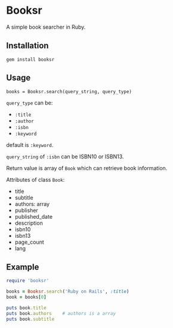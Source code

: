 # Booksr #

A simple book searcher in Ruby.


## Installation ##

`gem install booksr`


## Usage ##

`books = Booksr.search(query_string, query_type)`

`query_type` can be:

* `:title`
* `:author`
* `:isbn`
* `:keyword`

default is `:keyword`.

`query_string` of `:isbn` can be ISBN10 or ISBN13.

Return value is array of `Book` which can retrieve book information.

Attributes of class `Book`:

* title
* subtitle
* authors: array
* publisher
* published_date
* description
* isbn10
* isbn13
* page_count
* lang


## Example ##

```ruby
require 'booksr'

books = Booksr.search('Ruby on Rails', :title)
book = books[0]

puts book.title
puts book.authors    # authors is a array
puts book.subtitle
```
